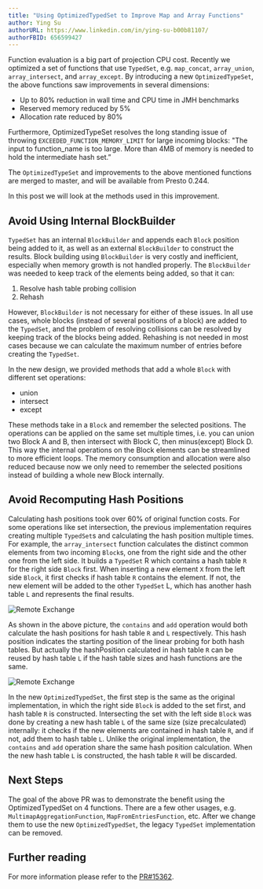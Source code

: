 ```yaml
---
title: "Using OptimizedTypedSet to Improve Map and Array Functions"
author: Ying Su
authorURL: https://www.linkedin.com/in/ying-su-b00b81107/
authorFBID: 656599427
---
```


Function evaluation is a big part of projection CPU cost. Recently we optimized a set of functions that use `TypedSet`, e.g.  `map_concat`, `array_union`, `array_intersect`, and `array_except`. By introducing a new `OptimizedTypeSet`, the above functions saw improvements in several dimensions:

 * Up to 80% reduction in wall time and CPU time in JMH benchmarks
 * Reserved memory reduced by 5%
 * Allocation rate reduced by 80%

Furthermore, OptimizedTypeSet resolves the long standing issue of throwing `EXCEEDED_FUNCTION_MEMORY_LIMIT` for large incoming blocks: "The input to function_name is too large. More than 4MB of memory is needed to hold the intermediate hash set.” 

The `OptimizedTypeSet` and improvements to the above mentioned functions are merged to master, and will be available from Presto 0.244.

<!--truncate-->

In this post we will look at the methods used in this improvement.

## Avoid Using Internal BlockBuilder

`TypedSet` has an internal `BlockBuilder` and appends each `Block` position being added to it, as well as an external `BlockBuilder` to construct the results. Block building using `BlockBuilder` is very costly and inefficient, especially when memory growth is not handled properly. The `BlockBuilder` was needed to keep track of the elements being added, so that it can:

1. Resolve hash table probing collision
2. Rehash

However, `BlockBuilder` is not necessary for either of these issues. In all use cases, whole blocks (instead of several positions of a block) are added to the `TypedSet`, and the problem of resolving collisions can be resolved by keeping track of the blocks being added. Rehashing is not needed in most cases because we can calculate the maximum number of entries before creating the `TypedSet`. 

In the new design, we provided methods that add a whole `Block` with different set operations: 
* union
* intersect
* except

These methods take in a `Block` and remember the selected positions. The operations can be applied on the same set multiple times, i.e. you can union two Block A and B, then intersect with Block C, then minus(except) Block D. This way the internal operations on the Block elements can be streamlined to more efficient loops. The memory consumption and allocation were also reduced because now we only need to remember the selected positions instead of building a whole new Block internally.

## Avoid Recomputing Hash Positions

Calculating hash positions took over 60% of original function costs. For some operations like set intersection, the previous implementation requires creating multiple `TypedSet`s and calculating the hash position multiple times. For example, the `array_intersect` function calculates the distinct common elements from two incoming `Block`s, one from the right side and the other one from the left side. It builds a `TypedSet` R which contains a hash table `R` for the right side `Block` first. When inserting a new element `X` from the left side `Block`, it first checks if hash table `R` contains the element. If not, the new element will be added to the other `TypedSet` L, which has another hash table `L` and represents the final results. 

![Remote Exchange](/img/blog/2020-12-04-OptimizedTypedSet/TypedSet.png)

As shown in the above picture, the `contains` and `add` operation would both calculate the hash positions for hash table `R` and `L` respectively. This hash position indicates the starting position of the linear probing for both hash tables. But actually the hashPosition calculated in hash table `R` can be reused by hash table `L` if the hash table sizes and hash functions are the same. 

![Remote Exchange](/img/blog/2020-12-04-OptimizedTypedSet/OptimizedTypedSet.png)

In the new `OptimizedTypedSet`, the first step is the same as the original implementation, in which the right side `Block` is added to the set first, and hash table `R` is constructed. Intersecting the set with the left side `Block` was done by creating a new hash table `L` of the same size (size precalculated) internally: it checks if the new elements are contained in hash table `R`, and if not, add them to hash table `L`. Unlike the original implementation, the `contains` and `add` operation share the same hash position calculation. When the new hash table `L` is constructed, the hash table `R` will be discarded. 

## Next Steps

The goal of the above PR was to demonstrate the benefit using the OptimizedTypedSet on 4 functions. There are a few other usages, e.g. `MultimapAggregationFunction`, `MapFromEntriesFunction`, etc. After we change them to use the new `OptimizedTypedSet`, the legacy `TypedSet` implementation can be removed.

## Further reading

For more information please refer to the [PR#15362](https://github.com/prestodb/presto/pull/15362).
